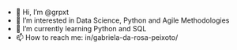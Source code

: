 - 👋 Hi, I’m @grpxt
- 👀 I’m interested in Data Science, Python and Agile Methodologies
- 🌱 I’m currently learning Python and SQL
- 📫 How to reach me:
  in/gabriela-da-rosa-peixoto/

